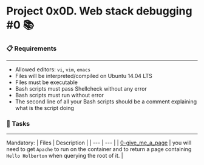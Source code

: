 # Project 0x0D. Web stack debugging #0 📚

### 📋 Requirements
***
* Allowed editors: `vi`, `vim`, `emacs`
* Files will be interpreted/compiled on Ubuntu 14.04 LTS
* Files must be executable
* Bash scripts must pass Shellcheck without any error
* Bash scripts must run without error
* The second line of all your Bash scripts should be a comment explaining what is the script doing


### 🎯 Tasks
***
Mandatory:
| Files | Description |
| --- | --- |
| [0-give_me_a_page]() | you will need to get `Apache` to run on the container and to return a page containing `Hello Holberton` when querying the root of it. |
